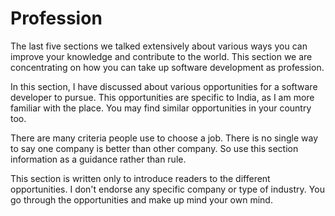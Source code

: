 # Profession

The last five sections we talked extensively about various ways you can improve your knowledge and contribute to the world. This section we are concentrating on how you can take up software development as profession.

In this section, I have discussed about various opportunities for a software developer to pursue. This opportunities are specific to India, as I am more familiar with the place. You may find similar opportunities in your country too.

There are many criteria people use to choose a job. There is no single way to say one company is better than other company. So use this section information as a guidance rather than rule.

This section is written only to introduce readers to the different opportunities. I don't endorse any specific company or type of industry. You go through the opportunities and make up mind your own mind.
